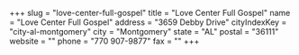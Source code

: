 +++
slug = "love-center-full-gospel"
title = "Love Center Full Gospel"
name = "Love Center Full Gospel"
address = "3659 Debby Drive"
cityIndexKey = "city-al-montgomery"
city = "Montgomery"
state = "AL"
postal = "36111"
website = ""
phone = "770 907-9877"
fax = ""
+++

